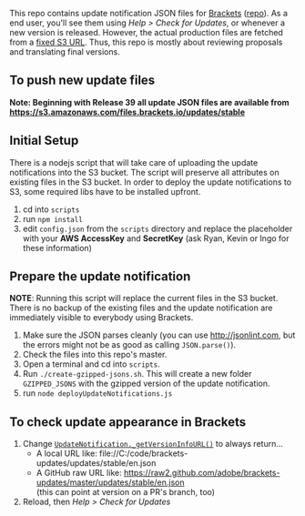 This repo contains update notification JSON files for [Brackets](http://brackets.io) ([repo](https://github.com/adobe/brackets)). As a end user, you'll see them using _Help > Check for Updates_, or whenever a new version is released.
However, the actual production files are fetched from a [fixed S3 URL](https://s3.amazonaws.com/files.brackets.io/updates/stable).
Thus, this repo is mostly about reviewing proposals and translating final versions.

## To push new update files

**Note: Beginning with Release 39 all update JSON files are available from https://s3.amazonaws.com/files.brackets.io/updates/stable**

## Initial Setup
There is a nodejs script that will take care of uploading the update notifications into the S3 bucket. The script will preserve all attributes on existing files in the S3 bucket.
In order to deploy the update notifications to S3, some required libs have to be installed upfront.

1. cd into `scripts`
2. run `npm install`
3. edit `config.json` from the `scripts` directory and replace the placeholder with your **AWS AccessKey** and **SecretKey** (ask Ryan, Kevin or Ingo for these information)

## Prepare the update notification

**NOTE**: Running this script will replace the current files in the S3 bucket. There is no backup of the existing files and the update notification are immediately visible to everybody using Brackets.

1. Make sure the JSON parses cleanly (you can use http://jsonlint.com, but the errors might not be as good as calling `JSON.parse()`).
2. Check the files into this repo's master.
3. Open a terminal and cd into `scripts`.
4. Run `./create-gzipped-jsons.sh`. This will create a new folder `GZIPPED_JSONS` with the gzipped version of the update notification.
5. run `node deployUpdateNotifications.js`

## To check update appearance in Brackets

1. Change [`UpdateNotification._getVersionInfoURL()`](https://github.com/adobe/brackets/blob/master/src/utils/UpdateNotification.js#L101-L109)
   to always return...
     * A local URL like: file://C:/code/brackets-updates/updates/stable/en.json
     * A GitHub raw URL like: https://raw2.github.com/adobe/brackets-updates/master/updates/stable/en.json
       <br>(this can point at version on a PR's branch, too)
2. Reload, then _Help > Check for Updates_
